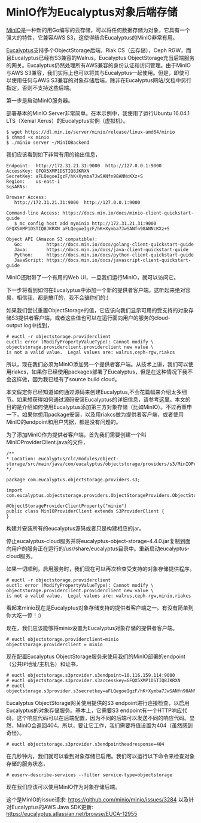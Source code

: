 # MinIO作为Eucalyptus对象后端存储

[MinIO](https://www.min.io/)是一种新的用Go编写的云存储，可以将任何数据存储为对象，它具有一个强大的特性，它兼容AWS S3，这使得结合Eucalyptus的MinIO非常有用。

[Eucalyptus](http://www.eucalyptus.com)支持多个ObjectStorage后端，Riak CS（云存储），Ceph RGW，而且Eucalyptus已经有S3兼容的Walrus。Eucalyptus ObjectStorage充当后端服务的网关。Eucalyptus仍然处理所有AWS兼容的身份认证和访问管理。由于MinIO与AWS S3兼容，我们实际上也可以将其与Eucalyptus一起使用。但是，即使可以使用任何与AWS S3兼容的对象存储后端，除非在Eucalyptus网站/文档中另行指定，否则不支持这些后端。

第一步是启动MinIO服务器。

部署基本的MinIO Server非常简单。在本示例中，我使用了运行Ubuntu 16.04.1 LTS（Xenial Xerus）的Eucalyptus实例（虚拟机）。


```
$ wget https://dl.min.io/server/minio/release/linux-amd64/minio
$ chmod +x minio
$ ./minio server ~/MinIOBackend
```

我们应该看到如下非常有用的输出信息，

```
Endpoint:  http://172.31.21.31:9000  http://127.0.0.1:9000
AccessKey: GFQX5XMP1DSTIQ8JKRXN
SecretKey: aFLQegoeIgzF/hK+Xymba7JwSANfn98ANNcKXz+S
Region:    us-east-1
SqsARNs:

Browser Access:
   http://172.31.21.31:9000  http://127.0.0.1:9000

Command-line Access: https://docs.min.io/docs/minio-client-quickstart-guide
   $ mc config host add myminio http://172.31.21.31:9000 GFQX5XMP1DSTIQ8JKRXN aFLQegoeIgzF/hK+Xymba7JwSANfn98ANNcKXz+S

Object API (Amazon S3 compatible):
   Go:         https://docs.min.io/docs/golang-client-quickstart-guide
   Java:       https://docs.min.io/docs/java-client-quickstart-guide
   Python:     https://docs.min.io/docs/python-client-quickstart-guide
   JavaScript: https://docs.min.io/docs/javascript-client-quickstart-guide
```

MinIO还附带了一个有用的Web UI，一旦我们运行MinIO，就可以访问它。

下一步将看到如何在Eucalyptus中添加一个新的提供者客户端。这听起来绝对容易，相信我，都是搞IT的，我不会骗你们的:)

如果我们尝试重置ObjectStorage的值，它应该向我们显示可用的受支持的对象存储S3提供者客户端，或者这些值也可以在运行面向用户的服务的cloud-output.log中找到，

```
# euctl -r objectstorage.providerclient
euctl: error (ModifyPropertyValueType): Cannot modify \
objectstorage.providerclient.providerclient new value \
is not a valid value.  Legal values are: walrus,ceph-rgw,riakcs
```

所以，现在我们必须为MinIO添加另一个提供者客户端。从技术上讲，我们可以使用riakcs，如果你已经使用packages部署了Eucalyptus，但是在这种情况下我不会这样做，因为我已经有了source build cloud。

本文假定你已经知道如何通过源码来创建Eucalyptus,不会花篇幅来介绍太多细节。如果想获得如何通过源码安装Eucalyptus的详细信息，请参考[这里](https://github.com/eucalyptus/eucalyptus/blob/master/INSTALL)。本文的目的是介绍如何使用Eucalyptus添加第三方对象存储（比如MinIO）。不过再重申一下，如果你想用package安装，以及用riakcs做为提供者客户端，或者使用MinIO的endpoint和用户凭据，都是没有问题的。

为了添加MinIO作为提供者客户端，首先我们需要创建一个叫MinIOProviderClient.java的文件，

```
/**
* Location: eucalyptus/clc/modules/object-storage/src/main/java/com/eucalyptus/objectstorage/providers/s3/MinIOProviderClient.java
*/

package com.eucalyptus.objectstorage.providers.s3;

import com.eucalyptus.objectstorage.providers.ObjectStorageProviders.ObjectStorageProviderClientProperty;

@ObjectStorageProviderClientProperty("minio")
public class MinIOProviderClient extends S3ProviderClient {
}
```

构建并安装所有的eucalyptus源码或者只是构建相应的jar。

停止eucalyptus-cloud服务并将eucalyptus-object-storage-4.4.0.jar复制到面向用户的服务正在运行的/usr/share/eucalyptus目录中。重新启动eucalyptus-cloud服务。

如果一切顺利，启用服务时，我们现在可以再次检查受支持的对象存储提供程序。

```
# euctl -r objectstorage.providerclient
euctl: error (ModifyPropertyValueType): Cannot modify \
objectstorage.providerclient.providerclient new value \
is not a valid value.  Legal values are: walrus,ceph-rgw,minio,riakcs
```

看起来minio现在是Eucalyptus对象存储支持的提供者客户端之一。有没有简单到你大吃一惊！:)

现在，我们应该能够将minio设置为Eucalyptus对象存储的提供者客户端。

```
# euctl objectstorage.providerclient=minio
objectstorage.providerclient = minio
```

现在配置Eucalyptus ObjectStorage服务来使用我们的MinIO部署的endpoint（公共IP地址/主机名）和证书，

```
# euctl objectstorage.s3provider.s3endpoint=10.116.159.114:9000
# euctl objectstorage.s3provider.s3accesskey=GFQX5XMP1DSTIQ8JKRXN
# euctl objectstorage.s3provider.s3secretkey=aFLQegoeIgzF/hK+Xymba7JwSANfn98ANNcKXz+S
```

Eucalyptus ObjectStorage网关使用提供的S3 endpoint进行连接检查，以启用Eucalyptus的对象存储服务。基本上，它需要S3 endpoint有一个HTTP响应代码，这个响应代码可以在后端配置，因为不同的后端可以发送不同的响应代码。显然，MinIO会返回404。所以，要让它工作，我们需要将值设置为404（虽然感到奇怪）。

```
# euctl objectstorage.s3provider.s3endpointheadresponse=404
```

在几秒钟内，我们就可以看到对象存储已启用。我们可以运行以下命令来检查对象存储的服务状态，

```
# euserv-describe-services --filter service-type=objectstorage
```

现在我们应该可以使用MinIO作为对象存储后端。

这个是MinIO的issue请求: <https://github.com/minio/minio/issues/3284>
以及针对Eucalyptus的AWS Java SDK更新: <https://eucalyptus.atlassian.net/browse/EUCA-12955>
